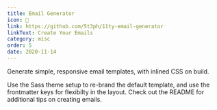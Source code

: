 ```yaml
---
title: Email Generator
icon: 💌
link: https://github.com/5t3ph/11ty-email-generator
linkText: Create Your Emails
category: misc
order: 5
date: 2020-11-14
---
```


Generate simple, responsive email templates, with inlined CSS on build.

Use the Sass theme setup to re-brand the default template, and use the frontmatter keys for flexibilty in the layout. Check out the README for additional tips on creating emails.
